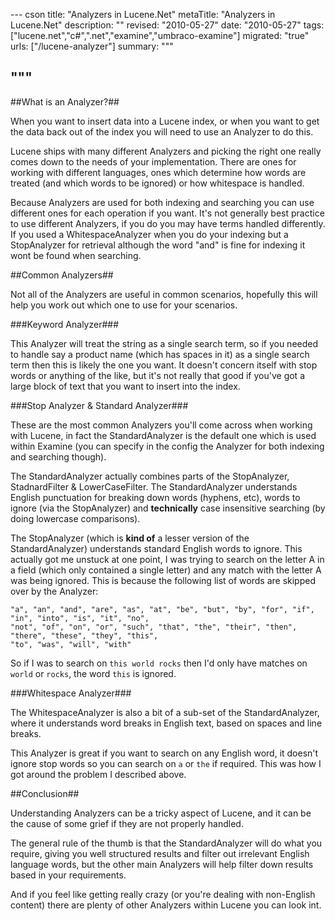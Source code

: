 --- cson
title: "Analyzers in Lucene.Net"
metaTitle: "Analyzers in Lucene.Net"
description: ""
revised: "2010-05-27"
date: "2010-05-27"
tags: ["lucene.net","c#",".net","examine","umbraco-examine"]
migrated: "true"
urls: ["/lucene-analyzer"]
summary: """

"""
---
##What is an Analyzer?##

When you want to insert data into a Lucene index, or when you want to get the data back out of the index you will need to use an Analyzer to do this.

Lucene ships with many different Analyzers and picking the right one really comes down to the needs of your implementation. There are ones for working with different languages, ones which determine how words are treated (and which words to be ignored) or how whitespace is handled.

Because Analyzers are used for both indexing and searching you can use different ones for each operation if you want. It's not generally best practice to use different Analyzers, if you do you may have terms handled differently. If you used a WhitespaceAnalyzer when you do your indexing but a StopAnalyzer for retrieval although the word "and" is fine for indexing it wont be found when searching.

##Common Analyzers##

Not all of the Analyzers are useful in common scenarios, hopefully this will help you work out which one to use for your scenarios.

###Keyword Analyzer###

This Analyzer will treat the string as a single search term, so if you needed to handle say a product name (which has spaces in it) as a single search term then this is likely the one you want. It doesn't concern itself with stop words or anything of the like, but it's not really that good if you've got a large block of text that you want to insert into the index.

###Stop Analyzer & Standard Analyzer###

These are the most common Analyzers you'll come across when working with Lucene, in fact the StandardAnalyzer is the default one which is used within Examine (you can specify in the config the Analyzer for both indexing and searching though).

The StandardAnalyzer actually combines parts of the StopAnalyzer, StadnardFilter & LowerCaseFilter. The StandardAnalyzer understands English punctuation for breaking down words (hyphens, etc), words to ignore (via the StopAnalyzer) and **technically** case insensitive searching (by doing lowercase comparisons).

The StopAnalyzer (which is **kind of** a lesser version of the StandardAnalyzer) understands standard English words to ignore. This actually got me unstuck at one point, I was trying to search on the letter A in a field (which only contained a single letter) and any match with the letter A was being ignored. This is because the following list of words are skipped over by the Analyzer:

    "a", "an", "and", "are", "as", "at", "be", "but", "by", "for", "if", "in", "into", "is", "it", "no", 
    "not", "of", "on", "or", "such", "that", "the", "their", "then", "there", "these", "they", "this", 
    "to", "was", "will", "with"

So if I was to search on `this world rocks` then I'd only have matches on `world` or `rocks`, the word `this` is ignored.

###Whitespace Analyzer###

The WhitespaceAnalyzer is also a bit of a sub-set of the StandardAnalyzer, where it understands word breaks in English text, based on spaces and line breaks.

This Analyzer is great if  you want to search on any English word, it doesn't ignore stop words so you can search on `a` or `the` if required. This was how I got around the problem I described above.

##Conclusion##

Understanding Analyzers can be a tricky aspect of Lucene, and it can be the cause of some grief if they are not properly handled.

The general rule of the thumb is that the StandardAnalyzer will do what you require, giving you well structured results and filter out irrelevant English language words, but the other main Analyzers will help filter down results based in your requirements.

And if you feel like getting really crazy (or you're dealing with non-English content) there are plenty of other Analyzers within Lucene you can look int.
